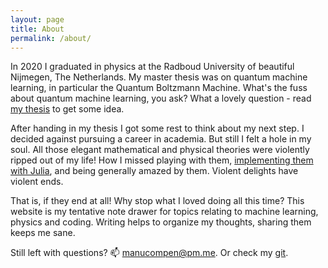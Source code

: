 ```yaml
---
layout: page
title: About
permalink: /about/
---
```


In 2020 I graduated in physics at the Radboud University of beautiful Nijmegen, The Netherlands. My master thesis was on quantum machine learning, in particular the Quantum Boltzmann Machine. What's the fuss about quantum machine learning, you ask? What a lovely question - read [my thesis](/assets/pdf/Thesis.pdf) to get some idea. 

After handing in my thesis I got some rest to think about my next step. I decided against pursuing a career in academia. But still I felt a hole in my soul. All those elegant mathematical and physical theories were violently ripped out of my life! How I missed playing with them, [implementing them with Julia](https://github.com/mcompen/NeuralQuantumState.jl), and being generally amazed by them. Violent delights have violent ends.

That is, if they end at all! Why stop what I loved doing all this time? This website is my tentative note drawer for topics relating to machine learning, physics and coding. Writing helps to organize my thoughts, sharing them keeps me sane.

Still left with questions? 📫 manucompen@pm.me. Or check my [git](github.com/mcompen).



